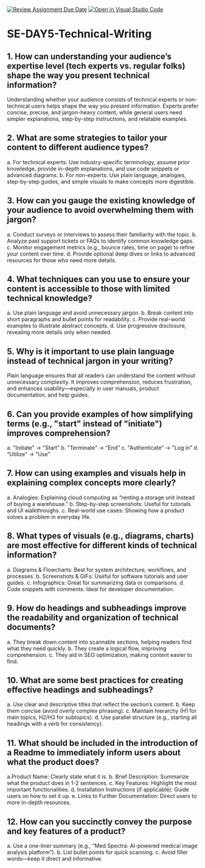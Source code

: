 [![Review Assignment Due Date](https://classroom.github.com/assets/deadline-readme-button-22041afd0340ce965d47ae6ef1cefeee28c7c493a6346c4f15d667ab976d596c.svg)](https://classroom.github.com/a/zsAR-pyY)
[![Open in Visual Studio Code](https://classroom.github.com/assets/open-in-vscode-2e0aaae1b6195c2367325f4f02e2d04e9abb55f0b24a779b69b11b9e10269abc.svg)](https://classroom.github.com/online_ide?assignment_repo_id=18767795&assignment_repo_type=AssignmentRepo)
# SE-DAY5-Technical-Writing
## 1. How can understanding your audience’s expertise level (tech experts vs. regular folks) shape the way you present technical information?

Understanding whether your audience consists of technical experts or non-technical users helps shape the way you present information. Experts prefer concise, precise, and jargon-heavy content, while general users need simpler explanations, step-by-step instructions, and relatable examples.

## 2. What are some strategies to tailor your content to different audience types?

a. For technical experts: Use industry-specific terminology, assume prior knowledge, provide in-depth explanations, and use code snippets or advanced diagrams.
b. For non-experts: Use plain language, analogies, step-by-step guides, and simple visuals to make concepts more digestible.

## 3. How can you gauge the existing knowledge of your audience to avoid overwhelming them with jargon?

a. Conduct surveys or interviews to assess their familiarity with the topic.
b. Analyze past support tickets or FAQs to identify common knowledge gaps.
c. Monitor engagement metrics (e.g., bounce rates, time on page) to refine your content over time.
d. Provide optional deep dives or links to advanced resources for those who need more details.

## 4. What techniques can you use to ensure your content is accessible to those with limited technical knowledge?

a. Use plain language and avoid unnecessary jargon.
b. Break content into short paragraphs and bullet points for readability.
c. Provide real-world examples to illustrate abstract concepts.
d. Use progressive disclosure, revealing more details only when needed.

## 5. Why is it important to use plain language instead of technical jargon in your writing?

Plain language ensures that all readers can understand the content without unnecessary complexity. It improves comprehension, reduces frustration, and enhances usability—especially in user manuals, product documentation, and help guides.

## 6. Can you provide examples of how simplifying terms (e.g., "start" instead of "initiate") improves comprehension?

a. "Initiate" → "Start"
b. "Terminate" → "End"
c. "Authenticate" → "Log in"
d. "Utilize" → "Use"

## 7. How can using examples and visuals help in explaining complex concepts more clearly?

a. Analogies: Explaining cloud computing as “renting a storage unit instead of buying a warehouse.”
b. Step-by-step screenshots: Useful for tutorials and UI walkthroughs.
c. Real-world use cases: Showing how a product solves a problem in everyday life.

## 8. What types of visuals (e.g., diagrams, charts) are most effective for different kinds of technical information?

a. Diagrams & Flowcharts: Best for system architecture, workflows, and processes.
b. Screenshots & GIFs: Useful for software tutorials and user guides.
c. Infographics: Great for summarizing data or comparisons.
d. Code snippets with comments: Ideal for developer documentation.

## 9. How do headings and subheadings improve the readability and organization of technical documents?

a. They break down content into scannable sections, helping readers find what they need quickly.
b. They create a logical flow, improving comprehension.
c. They aid in SEO optimization, making content easier to find.

## 10. What are some best practices for creating effective headings and subheadings?

a. Use clear and descriptive titles that reflect the section’s content.
b. Keep them concise (avoid overly complex phrasing).
c. Maintain hierarchy (H1 for main topics, H2/H3 for subtopics).
d. Use parallel structure (e.g., starting all headings with a verb for consistency).

## 11. What should be included in the introduction of a Readme to immediately inform users about what the product does?

a.Product Name: Clearly state what it is.
b. Brief Description: Summarize what the product does in 1-2 sentences.
c. Key Features: Highlight the most important functionalities.
d. Installation Instructions (if applicable): Guide users on how to set it up.
e. Links to Further Documentation: Direct users to more in-depth resources.

## 12. How can you succinctly convey the purpose and key features of a product?

a. Use a one-liner summary (e.g., “Med Spectra: AI-powered medical image analysis platform”).
b. List bullet points for quick scanning.
c. Avoid filler words—keep it direct and informative.

